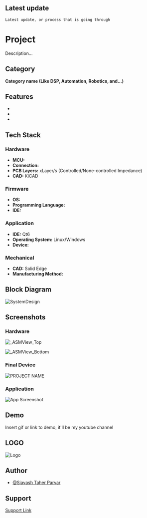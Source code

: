
## Latest update


``
Latest update, or process that is going through
``


# Project

Description...

## Category

__Category name (Like DSP, Automation, Robotics, and...)__

## Features

- 
- 
- 


## Tech Stack

### Hardware

- **MCU:**
- **Connection:**
- **PCB Layers:** xLayer/s (Controlled/None-controlled Impedance)
- **CAD:** KiCAD

### Firmware

- **OS:**
- **Programming Language:**
- **IDE:**

### Application

- **IDE:** Qt6
- **Operating System:** Linux/Windows
- **Device:** 

### Mechanical

- **CAD:** Solid Edge
- **Manufacturing Method:** 


## Block Diagram

![SystemDesign](https://github.com/mend0z0)

## Screenshots

### Hardware

![_ASMView_Top](https://github.com/mend0z0)

![_ASMView_Bottom](https://github.com/mend0z0)

### Final Device
![_PROJECT NAME_](https://github.com/mend0z0)

### Application
![App Screenshot](https://github.com/mend0z0)

## Demo

Insert gif or link to demo, it'll be my youtube channel

## LOGO

![Logo](https://github.com/mend0z0)


## Author

- [@Siavash Taher Parvar](https://www.linkedin.com/in/mend0z0)


## Support

[Support Link](https://github.com/sponsors/mend0z0)

